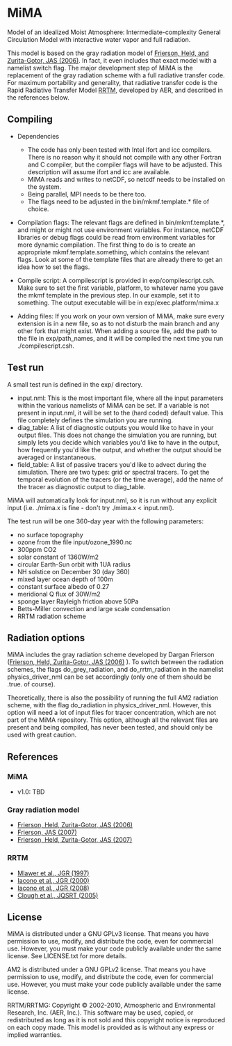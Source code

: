 # MiMA
Model of an idealized Moist Atmosphere: Intermediate-complexity General Circulation Model with interactive water vapor and full radiation.

This model is based on the gray radiation model of [Frierson, Held, and Zurita-Gotor, JAS (2006)](http://journals.ametsoc.org/doi/abs/10.1175/JAS3753.1).
In fact, it even includes that exact model with a namelist switch flag. The major development step of MiMA is the replacement of the gray radiation scheme with a full radiative transfer code. For maximum portability and generality, that radiative transfer code is the Rapid Radiative Transfer Model [RRTM](http://rtweb.aer.com/rrtm_frame.html), developed by AER, and described in the references below.


## Compiling

* Dependencies
  * The code has only been tested with Intel ifort and icc compilers. There is no reason why it should not compile with any other Fortran and C compiler, but the compiler flags will have to be adjusted. This description will assume ifort and icc are available.
  * MiMA reads and writes to netCDF, so netcdf needs to be installed on the system.
  * Being parallel, MPI needs to be there too.
  * The flags need to be adjusted in the bin/mkmf.template.* file of choice.

* Compilation flags: The relevant flags are defined in bin/mkmf.template.*, and might or might not use environment variables. For instance, netCDF libraries or debug flags could be read from environment variables for more dynamic compilation. The first thing to do is to create an appropriate mkmf.template.something, which contains the relevant flags. Look at some of the template files that are already there to get an idea how to set the flags.

* Compile script: A compilescript is provided in exp/compilescript.csh. Make sure to set the first variable, platform, to whatever name you gave the mkmf template in the previous step. In our example, set it to something. The output executable will be in exp/exec.platform/mima.x

* Adding files: If you work on your own version of MiMA, make sure every extension is in a new file, so as to not disturb the main branch and any other fork that might exist. When adding a source file, add the path to the file in exp/path_names, and it will be compiled the next time you run ./compilescript.csh.



## Test run

A small test run is defined in the exp/ directory.
* input.nml: This is the most important file, where all the input parameters within the various namelists of MiMA can be set. If a variable is not present in input.nml, it will be set to the (hard coded) default value. This file completely defines the simulation you are running.
* diag_table: A list of diagnostic outputs you would like to have in your output files. This does not change the simulation you are running, but simply lets you decide which variables you'd like to have in the output, how frequently you'd like the output, and whether the output should be averaged or instantaneous.
* field_table: A list of passive tracers you'd like to advect during the simulation. There are two types: grid or spectral tracers. To get the temporal evolution of the tracers (or the time average), add the name of the tracer as diagnostic output to diag_table.

MiMA will automatically look for input.nml, so it is run without any explicit input (i.e. ./mima.x is fine - don't try ./mima.x < input.nml).

The test run will be one 360-day year with the following parameters:
* no surface topography
* ozone from the file input/ozone_1990.nc
* 300ppm CO2
* solar constant of 1360W/m2
* circular Earth-Sun orbit with 1UA radius
* NH solstice on December 30 (day 360)
* mixed layer ocean depth of 100m
* constant surface albedo of 0.27
* meridional Q flux of 30W/m2
* sponge layer Rayleigh friction above 50Pa
* Betts-Miller convection and large scale condensation
* RRTM radiation scheme

## Radiation options

MiMA includes the gray radiation scheme developed by Dargan Frierson ([Frierson, Held, Zurita-Gotor, JAS (2006)](http://journals.ametsoc.org/doi/abs/10.1175/JAS3753.1) ). To switch between the radiation schemes, the flags do_grey_radiation, and do_rrtm_radiation in the namelist physics_driver_nml can be set accordingly (only one of them should be .true. of course). 

Theoretically, there is also the possibility of running the full AM2 radiation scheme, with the flag do_radiation in physics_driver_nml. However, this option will need a lot of input files for tracer concentration, which are not part of the MiMA repository. This option, although all the relevant files are present and being compiled, has never been tested, and should only be used with great caution.

## References

### MiMA

* v1.0: TBD


### Gray radiation model

* [Frierson, Held, Zurita-Gotor, JAS (2006)](http://journals.ametsoc.org/doi/abs/10.1175/JAS3753.1)
* [Frierson, JAS (2007)](http://journals.ametsoc.org/doi/abs/10.1175/JAS3935.1)
* [Frierson, Held, Zurita-Gotor, JAS (2007)](http://journals.ametsoc.org/doi/abs/10.1175/JAS3913.1)


### RRTM

* [Mlawer et al., JGR (1997)](http://doi.wiley.com/10.1029/97JD00237)
* [Iacono et al., JGR (2000)](http://doi.wiley.com/10.1029/2000JD900091)
* [Iacono et al., JGR (2008)](http://onlinelibrary.wiley.com/doi/10.1029/2008JD009944/abstract)
* [Clough et al., JQSRT (2005)](http://www.sciencedirect.com/science/article/pii/S0022407304002158)


## License

MiMA is distributed under a GNU GPLv3 license. That means you have permission to use, modify, and distribute the code, even for commercial use. However, you must make your code publicly available under the same license. See LICENSE.txt for more details.

AM2 is distributed under a GNU GPLv2 license. That means you have permission to use, modify, and distribute the code, even for commercial use. However, you must make your code publicly available under the same license.

RRTM/RRTMG: Copyright © 2002-2010, Atmospheric and Environmental Research, Inc. (AER, Inc.). This software
may be used, copied, or redistributed as long as it is not sold and this copyright notice is reproduced
on each copy made. This model is provided as is without any express or implied warranties.

